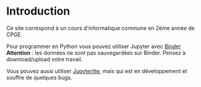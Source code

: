 # Introduction

Ce site correspond à un cours d'informatique commune en 2ème année de CPGE.

Pour programmer en Python vous pouvez utiliser Jupyter avec [Binder](https://mybinder.org/v2/gh/fortierq/itc-binder/main?urlpath=git-pull%3Frepo%3Dhttps%253A%252F%252Fgithub.com%252Ffortierq%252Fipt2%26urlpath%3Dlab%252Ftree%252Fipt2%252Fsrc%26branch%3Dmaster)  
**Attention** : les données ne sont pas sauvegardées sur Binder. Pensez à download/upload votre travail.

Vous pouvez aussi utiliser [Jupyterlite](https://jupyterlite.readthedocs.io/en/latest/_static/lab/index.html), mais qui est en développement et souffre de quelques bugs.
